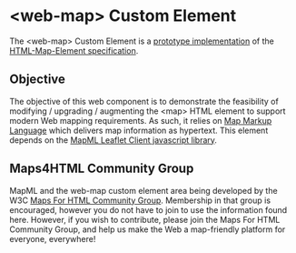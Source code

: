 # &lt;web-map&gt; Custom Element

The &lt;web-map&gt; Custom Element is a [prototype implementation](http://maps4html.github.io/Map-Custom-Element/) of the [HTML-Map-Element specification](http://maps4html.github.io/HTML-Map-Element/spec/).

## Objective

The objective of this web component is to demonstrate the feasibility of modifying / upgrading / augmenting the &lt;map&gt; HTML element to support modern Web mapping requirements.  As such, it relies on [Map Markup Language](http://maps4html.github.io/mapml/spec/) which delivers map information as hypertext.
This element depends on the [MapML Leaflet Client javascript library](https://github.com/Maps4HTML/MapML-Leaflet-Client).

## Maps4HTML Community Group

MapML and the web-map custom element area being developed by the W3C [Maps For HTML Community Group](http://www.w3.org/community/maps4html/).  Membership in that group is encouraged, however you do not have to join to use the information found here.  However, if you wish to contribute, please join the Maps For HTML Community Group, and help us make the Web a map-friendly platform for everyone, everywhere!
